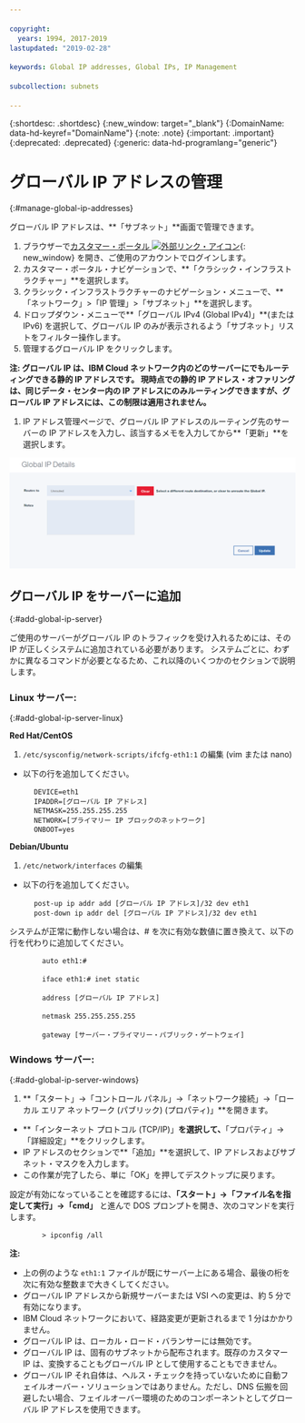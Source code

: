 ```yaml
---

copyright:
  years: 1994, 2017-2019
lastupdated: "2019-02-28"

keywords: Global IP addresses, Global IPs, IP Management

subcollection: subnets

---
```


{:shortdesc: .shortdesc}
{:new_window: target="_blank"}
{:DomainName: data-hd-keyref="DomainName"}
{:note: .note}
{:important: .important}
{:deprecated: .deprecated}
{:generic: data-hd-programlang="generic"}

# グローバル IP アドレスの管理
{:#manage-global-ip-addresses}

グローバル IP アドレスは、**「サブネット」**画面で管理できます。 

1. ブラウザーで[カスタマー・ポータル ![外部リンク・アイコン](../../icons/launch-glyph.svg "外部リンク・アイコン")](https://{DomainName}/){: new_window} を開き、ご使用のアカウントでログインします。
1. カスタマー・ポータル・ナビゲーションで、**「クラシック・インフラストラクチャー」**を選択します。 
1. クラシック・インフラストラクチャーのナビゲーション・メニューで、**「ネットワーク」>「IP 管理」>「サブネット」**を選択します。
1. ドロップダウン・メニューで**「グローバル IPv4 (Global IPv4)」**(または IPv6) を選択して、グローバル IP のみが表示されるよう「サブネット」リストをフィルター操作します。
1. 管理するグローバル IP をクリックします。
 
  **注: グローバル IP は、IBM Cloud ネットワーク内のどのサーバーにでもルーティングできる静的 IP アドレスです。 現時点での静的 IP アドレス・オファリングは、同じデータ・センター内の IP アドレスにのみルーティングできますが、グローバル IP アドレスには、この制限は適用されません。**
  
1. IP アドレス管理ページで、グローバル IP アドレスのルーティング先のサーバーの IP アドレスを入力し、該当するメモを入力してから**「更新」**を選択します。

![図 2](images/2_1.png)

## グローバル IP をサーバーに追加 
{:#add-global-ip-server}

ご使用のサーバーがグローバル IP のトラフィックを受け入れるためには、その IP が正しくシステムに追加されている必要があります。 システムごとに、わずかに異なるコマンドが必要となるため、これ以降のいくつかのセクションで説明します。

### Linux サーバー:
{:#add-global-ip-server-linux}

**Red Hat/CentOS**

1. `/etc/sysconfig/network-scripts/ifcfg-eth1:1` の編集 (vim または nano)

* 以下の行を追加してください。
```
      DEVICE=eth1
      IPADDR=[グローバル IP アドレス]
      NETMASK=255.255.255.255
      NETWORK=[プライマリー IP ブロックのネットワーク]
      ONBOOT=yes
```

**Debian/Ubuntu**

1. `/etc/network/interfaces` の編集

* 以下の行を追加してください。

```
      post-up ip addr add [グローバル IP アドレス]/32 dev eth1
      post-down ip addr del [グローバル IP アドレス]/32 dev eth1
```

システムが正常に動作しない場合は、# を次に有効な数値に置き換えて、以下の行を代わりに追加してください。

```
        auto eth1:#

        iface eth1:# inet static

        address [グローバル IP アドレス]

        netmask 255.255.255.255

        gateway [サーバー・プライマリー・パブリック・ゲートウェイ]
```

### Windows サーバー:
{:#add-global-ip-server-windows}

1. **「スタート」->「コントロール パネル」->「ネットワーク接続」->「ローカル エリア ネットワーク (パブリック) (プロパティ)」**を開きます。
* **「インターネット プロトコル (TCP/IP)」**を選択して、**「プロパティ」->「詳細設定」**をクリックします。
* IP アドレスのセクションで**「追加」**を選択して、IP アドレスおよびサブネット・マスクを入力します。
* この作業が完了したら、単に「OK」を押してデスクトップに戻ります。

設定が有効になっていることを確認するには、**「スタート」->「ファイル名を指定して実行」->「cmd」** と進んで DOS プロンプトを開き、次のコマンドを実行します。

```
        > ipconfig /all
```

**注:**

* 上の例のような `eth1:1` ファイルが既にサーバー上にある場合、最後の桁を次に有効な整数まで大きくしてください。
* グローバル IP アドレスから新規サーバーまたは VSI への変更は、約 5 分で有効になります。 
* IBM Cloud ネットワークにおいて、経路変更が更新されるまで 1 分はかかりません。
* グローバル IP は、ローカル・ロード・バランサーには無効です。
* グローバル IP は、固有のサブネットから配布されます。既存のカスタマー IP は、変換することもグローバル IP として使用することもできません。
* グローバル IP それ自体は、ヘルス・チェックを持っていないために自動フェイルオーバー・ソリューションではありません。ただし、DNS 伝搬を回避したい場合、フェイルオーバー環境のためのコンポーネントとしてグローバル IP アドレスを使用できます。

